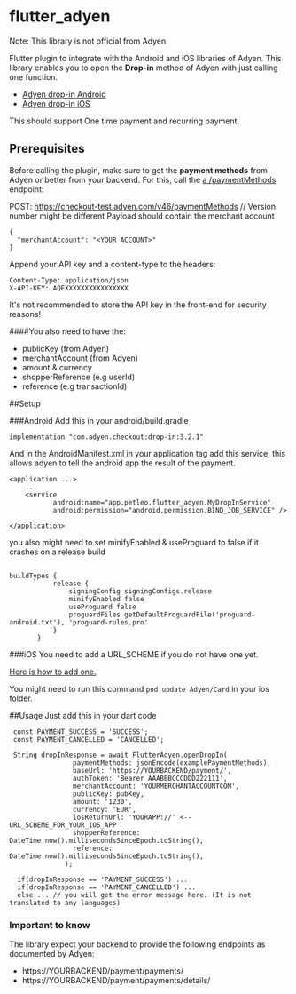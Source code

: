 # flutter_adyen

Note: This library is not official from Adyen.

Flutter plugin to integrate with the Android and iOS libraries of Adyen.
This library enables you to open the **Drop-in** method of Adyen with just calling one function.

* [Adyen drop-in Android](https://docs.adyen.com/checkout/android/drop-in)
* [Adyen drop-in iOS](https://docs.adyen.com/checkout/ios/drop-in)

This should support One time payment and recurring payment. 

## Prerequisites

Before calling the plugin, make sure to get the **payment methods** from Adyen or better from your backend. For this, call the [a /paymentMethods](https://docs.adyen.com/api-explorer/#/PaymentSetupAndVerificationService/v46/paymentMethods) endpoint:


POST: https://checkout-test.adyen.com/v46/paymentMethods // Version number might be different
Payload should contain the merchant account
```
{
  "merchantAccount": "<YOUR ACCOUNT>"
}
```

Append your API key and a content-type to the headers:
```
Content-Type: application/json
X-API-KEY: AQEXXXXXXXXXXXXXXXX
```

It's not recommended to store the API key in the front-end for security reasons!

####You also need to have the:
* publicKey (from Adyen)
* merchantAccount (from Adyen)
* amount & currency 
* shopperReference (e.g userId)
* reference (e.g transactionId)

##Setup

###Android
Add this in your android/build.gradle

```
implementation "com.adyen.checkout:drop-in:3.2.1"
```

And in the AndroidManifest.xml in your application tag add this service, this allows adyen to tell the android app the result of the payment.

```
<application ...>
    ...
    <service
           android:name="app.petleo.flutter_adyen.MyDropInService"
           android:permission="android.permission.BIND_JOB_SERVICE" />

</application>
``` 

you also might need to set minifyEnabled & useProguard to false if it crashes on a release build

```  

buildTypes {
           release {
               signingConfig signingConfigs.release               
               minifyEnabled false
               useProguard false
               proguardFiles getDefaultProguardFile('proguard-android.txt'), 'proguard-rules.pro'
           }
       }
```

###iOS
You need to add a URL_SCHEME if you do not have one yet.

[Here is how to add one.](https://developer.apple.com/documentation/uikit/inter-process_communication/allowing_apps_and_websites_to_link_to_your_content/defining_a_custom_url_scheme_for_your_app)

You might need to run this command `pod update Adyen/Card` in your ios folder.


##Usage
Just add this in your dart code
```
 const PAYMENT_SUCCESS = 'SUCCESS';
 const PAYMENT_CANCELLED = 'CANCELLED';
 
 String dropInResponse = await FlutterAdyen.openDropIn(
                paymentMethods: jsonEncode(examplePaymentMethods),
                baseUrl: 'https://YOURBACKEND/payment/',
                authToken: 'Bearer AAABBBCCCDDD222111',
                merchantAccount: 'YOURMERCHANTACCOUNTCOM',
                publicKey: pubKey,
                amount: '1230',
                currency: 'EUR',
                iosReturnUrl: 'YOURAPP://' <-- URL_SCHEME_FOR_YOUR_iOS_APP
                shopperReference: DateTime.now().millisecondsSinceEpoch.toString(),
                reference: DateTime.now().millisecondsSinceEpoch.toString(),
              );
              
  if(dropInResponse == 'PAYMENT_SUCCESS') ... 
  if(dropInResponse == 'PAYMENT_CANCELLED') ...
  else ... // you will get the error message here. (It is not translated to any languages)
```

### Important to know
The library expect your backend to provide the following endpoints as documented by Adyen:
 * https://YOURBACKEND/payment/payments/
 * https://YOURBACKEND/payment/payments/details/
